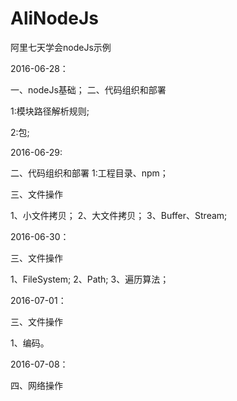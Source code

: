 # AliNodeJs
阿里七天学会nodeJs示例


2016-06-28：

一、nodeJs基础；
二、代码组织和部署 

1:模块路径解析规则;

2:包;

2016-06-29:

二、代码组织和部署
1:工程目录、npm；

三、文件操作

1、小文件拷贝；
2、大文件拷贝；
3、Buffer、Stream;

2016-06-30：

三、文件操作

1、FileSystem;
2、Path;
3、遍历算法；

2016-07-01：

三、文件操作

1、编码。

2016-07-08：

四、网络操作
